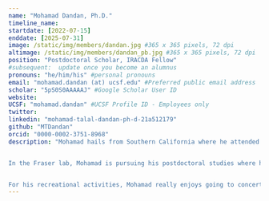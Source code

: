 ```yaml
---
name: "Mohamad Dandan, Ph.D."
timeline_name:
startdate: [2022-07-15]
enddate: [2025-07-31]
image: /static/img/members/dandan.jpg #365 x 365 pixels, 72 dpi
altimage: /static/img/members/dandan_pb.jpg #365 x 365 pixels, 72 dpi
position: "Postdoctoral Scholar, IRACDA Fellow"
#subsequent:  update once you become an alumnus
pronouns: "he/him/his" #personal pronouns
email: "mohamad.dandan (at) ucsf.edu" #Preferred public email address
scholar: "5pS0S0AAAAAJ" #Google Scholar User ID
website:
UCSF: "mohamad.dandan" #UCSF Profile ID - Employees only
twitter:
linkedin: "mohamad-talal-dandan-ph-d-21a512179"
github: "MTDandan"
orcid: "0000-0002-3751-8968"
description: "Mohamad hails from Southern California where he attended UC Irvine to pursue his B.S. in Biochemistry and Molecular Biology. Here, he researched fruit flies, bacteria and viruses. For his Ph.D. studies in Metabolic Biology, he trained under [Dr. Marc Hellerstein](http://www.hellersteinlab.berkeley.edu/) at UC Berkeley on stable isotope methods and technology combined with mass spectrometry to investigate the fluxes of metabolic pathways in human health and disease.


In the Fraser lab, Mohamad is pursuing his postdoctoral studies where he will emerge in biophysics and structural biology to study ribosomal structures of M. tuberculosis using Cryo-EM.


For his recreational activities, Mohamad really enjoys going to concerts with his wife and playing guitar."
---
```

